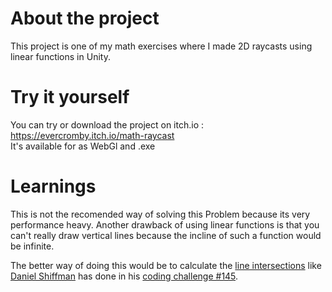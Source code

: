 # About the project
This project is one of my math exercises where I made 2D raycasts using linear functions in Unity.


# Try it yourself
You can try or download the project on itch.io : https://evercromby.itch.io/math-raycast  
It's available for as WebGl and .exe

# Learnings
This is not the recomended way of solving this Problem because its very performance heavy. Another drawback of using linear functions is that you can't really draw vertical lines because the incline of such a function would be infinite.

The better way of doing this would be to calculate the [line intersections](https://en.wikipedia.org/wiki/Line–line_intersection) like [Daniel Shiffman](https://shiffman.net) has done in his [coding challenge #145](https://thecodingtrain.com/challenges/145-ray-casting-2d).
